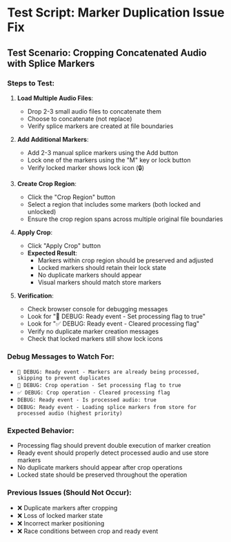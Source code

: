 # Test Script: Marker Duplication Issue Fix

## Test Scenario: Cropping Concatenated Audio with Splice Markers

### Steps to Test:
1. **Load Multiple Audio Files**:
   - Drop 2-3 small audio files to concatenate them
   - Choose to concatenate (not replace)
   - Verify splice markers are created at file boundaries

2. **Add Additional Markers**:
   - Add 2-3 manual splice markers using the Add button
   - Lock one of the markers using the "M" key or lock button
   - Verify locked marker shows lock icon (🔒)

3. **Create Crop Region**:
   - Click the "Crop Region" button
   - Select a region that includes some markers (both locked and unlocked)
   - Ensure the crop region spans across multiple original file boundaries

4. **Apply Crop**:
   - Click "Apply Crop" button
   - **Expected Result**: 
     - Markers within crop region should be preserved and adjusted
     - Locked markers should retain their lock state
     - No duplicate markers should appear
     - Visual markers should match store markers

5. **Verification**:
   - Check browser console for debugging messages
   - Look for "🔄 DEBUG: Ready event - Set processing flag to true" 
   - Look for "✅ DEBUG: Ready event - Cleared processing flag"
   - Verify no duplicate marker creation messages
   - Check that locked markers still show lock icons

### Debug Messages to Watch For:
- `🚫 DEBUG: Ready event - Markers are already being processed, skipping to prevent duplicates`
- `🔄 DEBUG: Crop operation - Set processing flag to true`
- `✅ DEBUG: Crop operation - Cleared processing flag`
- `DEBUG: Ready event - Is processed audio: true`
- `DEBUG: Ready event - Loading splice markers from store for processed audio (highest priority)`

### Expected Behavior:
- Processing flag should prevent double execution of marker creation
- Ready event should properly detect processed audio and use store markers
- No duplicate markers should appear after crop operations
- Locked state should be preserved throughout the operation

### Previous Issues (Should Not Occur):
- ❌ Duplicate markers after cropping
- ❌ Loss of locked marker state
- ❌ Incorrect marker positioning
- ❌ Race conditions between crop and ready event
